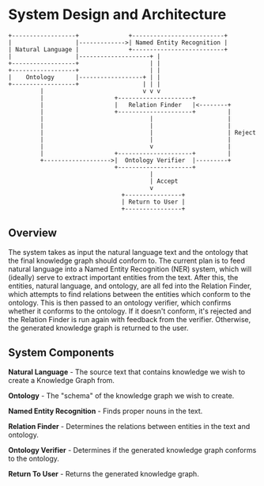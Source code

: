 # System Design and Architecture

```
+------------------+              +--------------------------+
|                  |------------->| Named Entity Recognition |
| Natural Language |              +--------------------------+
|                  |--------------------+ |
+------------------+                    | |
+------------------+                    | |
|    Ontology      |------------------+ | |
+------------------+                  | | |
         |                            v v v
         |                    +---------------------+
         |                    |   Relation Finder   |<--------+
         |                    +---------------------+         |
         |                              |                     |
         |                              |                     |
         |                              |                     | Reject
         |                              |                     |
         |                              v                     |
         |                    +---------------------+         |
         +------------------->|  Ontology Verifier  |---------+
                              +---------------------+
                                        |
                                        | Accept
                                        v
                                +----------------+
                                | Return to User |
                                +----------------+
```


## Overview

The system takes as input the natural language text and the ontology that the
final knowledge graph should conform to. The current plan is to feed natural
language into a Named Entity Recognition (NER) system, which will (ideally)
serve to extract important entities from the text. After this, the entities,
natural language, and ontology, are all fed into the Relation Finder, which
attempts to find relations between the entities which conform to the ontology.
This is then passed to an ontology verifier, which confirms whether it conforms
to the ontology. If it doesn't conform, it's rejected and the Relation Finder is
run again with feedback from the verifier. Otherwise, the generated knowledge
graph is returned to the user.

## System Components

**Natural Language** - The source text that contains knowledge we wish to create
a Knowledge Graph from.

**Ontology** - The "schema" of the knowledge graph we wish to create.

**Named Entity Recognition** - Finds proper nouns in the text.

**Relation Finder** - Determines the relations between entities in the text
and ontology.

**Ontology Verifier** - Determines if the generated knowledge graph conforms
to the ontology.

**Return To User** - Returns the generated knowledge graph.
